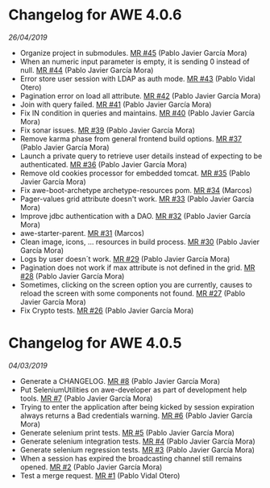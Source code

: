 
# Changelog for AWE 4.0.6
*26/04/2019*

- Organize project in submodules. [MR #45](https://gitlab.com/aweframework/awe/merge_requests/45) (Pablo Javier García Mora)
- When an numeric input parameter is empty, it is sending 0 instead of null. [MR #44](https://gitlab.com/aweframework/awe/merge_requests/44) (Pablo Javier García Mora)
- Error store user session with LDAP as auth mode. [MR #43](https://gitlab.com/aweframework/awe/merge_requests/43) (Pablo Vidal Otero)
- Pagination error on load all attribute. [MR #42](https://gitlab.com/aweframework/awe/merge_requests/42) (Pablo Javier García Mora)
- Join with query failed. [MR #41](https://gitlab.com/aweframework/awe/merge_requests/41) (Pablo Javier García Mora)
- Fix IN condition in queries and maintains. [MR #40](https://gitlab.com/aweframework/awe/merge_requests/40) (Pablo Javier García Mora)
- Fix sonar issues. [MR #39](https://gitlab.com/aweframework/awe/merge_requests/39) (Pablo Javier García Mora)
- Remove karma phase from general frontend build options. [MR #37](https://gitlab.com/aweframework/awe/merge_requests/37) (Pablo Javier García Mora)
- Launch a private query to retrieve user details instead of expecting to be authenticated. [MR #36](https://gitlab.com/aweframework/awe/merge_requests/36) (Pablo Javier García Mora)
- Remove old cookies processor for embedded tomcat. [MR #35](https://gitlab.com/aweframework/awe/merge_requests/35) (Pablo Javier García Mora)
- Fix awe-boot-archetype archetype-resources pom. [MR #34](https://gitlab.com/aweframework/awe/merge_requests/34) (Marcos)
- Pager-values grid attribute doesn't work. [MR #33](https://gitlab.com/aweframework/awe/merge_requests/33) (Pablo Javier García Mora)
- Improve jdbc authentication with a DAO. [MR #32](https://gitlab.com/aweframework/awe/merge_requests/32) (Pablo Javier García Mora)
- awe-starter-parent. [MR #31](https://gitlab.com/aweframework/awe/merge_requests/31) (Marcos)
- Clean image, icons, ... resources in build process. [MR #30](https://gitlab.com/aweframework/awe/merge_requests/30) (Pablo Javier García Mora)
- Logs by user doesn´t work. [MR #29](https://gitlab.com/aweframework/awe/merge_requests/29) (Pablo Javier García Mora)
- Pagination does not work if max attribute is not defined in the grid. [MR #28](https://gitlab.com/aweframework/awe/merge_requests/28) (Pablo Javier García Mora)
- Sometimes, clicking on the screen option you are currently, causes to reload the screen with some components not found. [MR #27](https://gitlab.com/aweframework/awe/merge_requests/27) (Pablo Javier García Mora)
- Fix Crypto tests. [MR #26](https://gitlab.com/aweframework/awe/merge_requests/26) (Pablo Javier García Mora)

# Changelog for AWE 4.0.5
*04/03/2019*

- Generate a CHANGELOG. [MR #8](https://gitlab.com/aweframework/awe/merge_requests/8) (Pablo Javier García Mora)
- Put SeleniumUtilities on awe-developer as part of development help tools. [MR #7](https://gitlab.com/aweframework/awe/merge_requests/7) (Pablo Javier García Mora)
- Trying to enter the application after being kicked by session expiration always returns a Bad credentials warning. [MR #6](https://gitlab.com/aweframework/awe/merge_requests/6) (Pablo Javier García Mora)
- Generate selenium print tests. [MR #5](https://gitlab.com/aweframework/awe/merge_requests/5) (Pablo Javier García Mora)
- Generate selenium integration tests. [MR #4](https://gitlab.com/aweframework/awe/merge_requests/4) (Pablo Javier García Mora)
- Generate selenium regression tests. [MR #3](https://gitlab.com/aweframework/awe/merge_requests/3) (Pablo Javier García Mora)
- When a session has expired the broadcasting channel still remains opened. [MR #2](https://gitlab.com/aweframework/awe/merge_requests/2) (Pablo Javier García Mora)
- Test a merge request. [MR #1](https://gitlab.com/aweframework/awe/merge_requests/1) (Pablo Vidal Otero)

